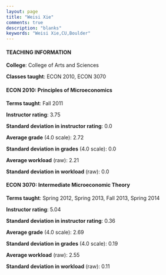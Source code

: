 ```yaml
---
layout: page
title: "Weisi Xie" 
comments: true
description: "blanks"
keywords: "Weisi Xie,CU,Boulder"
---
```

<head>
<script src="https://ajax.googleapis.com/ajax/libs/jquery/2.1.3/jquery.min.js"></script>
<script src="https://dl.dropboxusercontent.com/s/pc42nxpaw1ea4o9/highcharts.js?dl=0"></script>
<!-- <script src="../assets/js/highcharts.js"></script> -->
<style type="text/css">@font-face {
	font-family: "Bebas Neue";
	src: url(https://www.filehosting.org/file/details/544349/BebasNeue Regular.otf) format("opentype");
	}
	h1.Bebas { 
		font-family: "Bebas Neue", Verdana, Tahoma;
	}
</style>
</head>
	   
#### TEACHING INFORMATION

**College**: College of Arts and Sciences

**Classes taught**: ECON 2010, ECON 3070

#### ECON 2010: Principles of Microeconomics

**Terms taught**: Fall 2011

**Instructor rating**: 3.75

**Standard deviation in instructor rating**: 0.0

**Average grade** (4.0 scale): 2.72

**Standard deviation in grades** (4.0 scale): 0.0

**Average workload** (raw): 2.21

**Standard deviation in workload** (raw): 0.0

#### ECON 3070: Intermediate Microeconomic Theory

**Terms taught**: Spring 2012, Spring 2013, Fall 2013, Spring 2014

**Instructor rating**: 5.04

**Standard deviation in instructor rating**: 0.36

**Average grade** (4.0 scale): 2.69

**Standard deviation in grades** (4.0 scale): 0.19

**Average workload** (raw): 2.55

**Standard deviation in workload** (raw): 0.11

